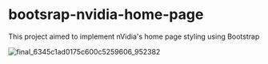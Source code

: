 # bootsrap-nvidia-home-page
This project aimed to implement nVidia's home page styling using Bootstrap


![final_6345c1ad0175c600c5259606_952382](https://user-images.githubusercontent.com/108017307/195180970-4322bfe5-9e16-43e3-94e5-1d8807b1eace.gif)


